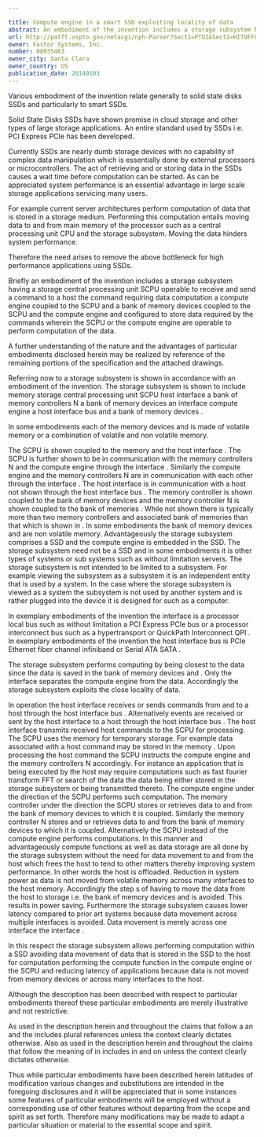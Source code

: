 ```yaml
---

title: Compute engine in a smart SSD exploiting locality of data
abstract: An embodiment of the invention includes a storage subsystem having a storage central processing unit (SCPU) operable to receive and send a command to a host, the command requiring data computation, a compute engine coupled to the SCPU, and a bank of memory devices coupled to the SCPU and the compute engine and configured to store data required by the commands, wherein the SCPU or the compute engine are operable to perform computation of the data.
url: http://patft.uspto.gov/netacgi/nph-Parser?Sect1=PTO2&Sect2=HITOFF&p=1&u=%2Fnetahtml%2FPTO%2Fsearch-adv.htm&r=1&f=G&l=50&d=PALL&S1=08935463&OS=08935463&RS=08935463
owner: Fastor Systems, Inc.
number: 08935463
owner_city: Santa Clara
owner_country: US
publication_date: 20140103
---
```

Various embodiment of the invention relate generally to solid state disks SSDs and particularly to smart SSDs.

Solid State Disks SSDs have shown promise in cloud storage and other types of large storage applications. An entire standard used by SSDs i.e. PCI Express PCIe has been developed.

Currently SSDs are nearly dumb storage devices with no capability of complex data manipulation which is essentially done by external processors or microcontrollers. The act of retrieving and or storing data in the SSDs causes a wait time before computation can be started. As can be appreciated system performance is an essential advantage in large scale storage applications servicing many users.

For example current server architectures perform computation of data that is stored in a storage medium. Performing this computation entails moving data to and from main memory of the processor such as a central processing unit CPU and the storage subsystem. Moving the data hinders system performance.

Therefore the need arises to remove the above bottleneck for high performance applications using SSDs.

Briefly an embodiment of the invention includes a storage subsystem having a storage central processing unit SCPU operable to receive and send a command to a host the command requiring data computation a compute engine coupled to the SCPU and a bank of memory devices coupled to the SCPU and the compute engine and configured to store data required by the commands wherein the SCPU or the compute engine are operable to perform computation of the data.

A further understanding of the nature and the advantages of particular embodiments disclosed herein may be realized by reference of the remaining portions of the specification and the attached drawings.

Referring now to a storage subsystem is shown in accordance with an embodiment of the invention. The storage subsystem is shown to include memory storage central processing unit SCPU host interface a bank of memory controllers N a bank of memory devices an interface compute engine a host interface bus and a bank of memory devices .

In some embodiments each of the memory devices and is made of volatile memory or a combination of volatile and non volatile memory.

The SCPU is shown coupled to the memory and the host interface . The SCPU is further shown to be in communication with the memory controllers N and the compute engine through the interface . Similarly the compute engine and the memory controllers N are in communication with each other through the interface . The host interface is in communication with a host not shown through the host interface bus . The memory controller is shown coupled to the bank of memory devices and the memory controller N is shown coupled to the bank of memories . While not shown there is typically more than two memory controllers and associated bank of memories than that which is shown in . In some embodiments the bank of memory devices and are non volatile memory. Advantageously the storage subsystem comprises a SSD and the compute engine is embedded in the SSD. The storage subsystem need not be a SSD and in some embodiments it is other types of systems or sub systems such as without limitation servers. The storage subsystem is not intended to be limited to a subsystem. For example viewing the subsystem as a subsystem it is an independent entity that is used by a system. In the case where the storage subsystem is viewed as a system the subsystem is not used by another system and is rather plugged into the device it is designed for such as a computer.

In exemplary embodiments of the invention the interface is a processor local bus such as without limitation a PCI Express PCIe bus or a processor interconnect bus such as a hypertransport or QuickPath Interconnect QPI . In exemplary embodiments of the invention the host interface bus is PCIe Ethernet fiber channel infiniband or Serial ATA SATA .

The storage subsystem performs computing by being closest to the data since the data is saved in the bank of memory devices and . Only the interface separates the compute engine from the data. Accordingly the storage subsystem exploits the close locality of data.

In operation the host interface receives or sends commands from and to a host through the host interface bus . Alternatively events are received or sent by the host interface to a host through the host interface bus . The host interface transmits received host commands to the SCPU for processing. The SCPU uses the memory for temporary storage. For example data associated with a host command may be stored in the memory . Upon processing the host command the SCPU instructs the compute engine and the memory controllers N accordingly. For instance an application that is being executed by the host may require computations such as fast fourier transform FFT or search of the data the data being either stored in the storage subsystem or being transmitted thereto. The compute engine under the direction of the SCPU performs such computation. The memory controller under the direction the SCPU stores or retrieves data to and from the bank of memory devices to which it is coupled. Similarly the memory controller N stores and or retrieves data to and from the bank of memory devices to which it is coupled. Alternatively the SCPU instead of the compute engine performs computations. In this manner and advantageously compute functions as well as data storage are all done by the storage subsystem without the need for data movement to and from the host which frees the host to tend to other matters thereby improving system performance. In other words the host is offloaded. Reduction in system power as data is not moved from volatile memory across many interfaces to the host memory. Accordingly the step s of having to move the data from the host to storage i.e. the bank of memory devices and is avoided. This results in power saving. Furthermore the storage subsystem causes lower latency compared to prior art systems because data movement across multiple interfaces is avoided. Data movement is merely across one interface the interface .

In this respect the storage subsystem allows performing computation within a SSD avoiding data movement of data that is stored in the SSD to the host for computation performing the compute function in the compute engine or the SCPU and reducing latency of applications because data is not moved from memory devices or across many interfaces to the host.

Although the description has been described with respect to particular embodiments thereof these particular embodiments are merely illustrative and not restrictive.

As used in the description herein and throughout the claims that follow a an and the includes plural references unless the context clearly dictates otherwise. Also as used in the description herein and throughout the claims that follow the meaning of in includes in and on unless the context clearly dictates otherwise.

Thus while particular embodiments have been described herein latitudes of modification various changes and substitutions are intended in the foregoing disclosures and it will be appreciated that in some instances some features of particular embodiments will be employed without a corresponding use of other features without departing from the scope and spirit as set forth. Therefore many modifications may be made to adapt a particular situation or material to the essential scope and spirit.

